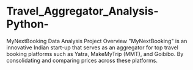 # Travel_Aggregator_Analysis-Python-
MyNextBooking Data Analysis Project Overview "MyNextBooking" is an innovative Indian start-up that serves as an aggregator for top travel booking platforms such as Yatra, MakeMyTrip (MMT), and Goibibo. By consolidating and comparing prices across these platforms. 
